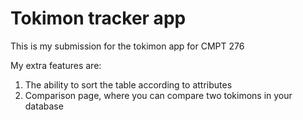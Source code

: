 # Tokimon tracker app

This is my submission for the tokimon app for CMPT 276

My extra features are:

1) The ability to sort the table according to attributes
2) Comparison page, where you can compare two tokimons in your database
